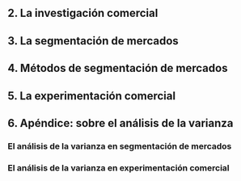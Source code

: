 ## 2. La investigación comercial
## 3. La segmentación de mercados
## 4. Métodos de segmentación de mercados
## 5. La experimentación comercial
## 6. Apéndice: sobre el análisis de la varianza
### El análisis de la varianza en segmentación de mercados
### El análisis de la varianza en experimentación comercial